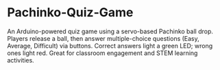 # Pachinko-Quiz-Game
An Arduino-powered quiz game using a servo-based Pachinko ball drop. Players release a ball, then answer multiple-choice questions (Easy, Average, Difficult) via buttons. Correct answers light a green LED; wrong ones light red. Great for classroom engagement and STEM learning activities.
